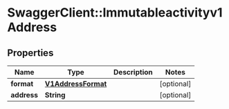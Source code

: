 # SwaggerClient::Immutableactivityv1Address

## Properties
Name | Type | Description | Notes
------------ | ------------- | ------------- | -------------
**format** | [**V1AddressFormat**](V1AddressFormat.md) |  | [optional] 
**address** | **String** |  | [optional] 

